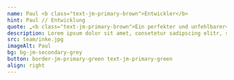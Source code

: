 ```yaml
---
name: Paul <b class="text-jm-primary-brown">Entwickler</b>
hint: Paul // Entwicklung
quote: „<b class="text-jm-primary-brown">Ein perfekter und unfehlbarer</b> Ingenieur ist jemand, der auf dem Weg zu einer großen <b>Katastrophe</b> kleine <b>Fehler</b> vermeidet.“
description: Lorem ipsum dolor sit amet, consetetur sadipscing elitr, sed diam nonumy eirmod tempor invidunt ut labore et dolore magna aliquyam erat, sed diam voluptua.Lorem ipsum dolor sit amet, consetetur sadipscing elitr, sed diam nonumy eirmod tempor invidunt ut labore et dolore magna aliquyam erat, sed diam voluptua.<br><br>Lorem ipsum dolor sit amet, consetetur sadipscing elitr, sed diam nonumy eirmod tempor invidunt ut labore et dolore magna aliquyam erat, sed diam voluptua.
src: team/inke.jpg
imageAlt: Paul
bg: bg-jm-secondary-grey
button: border-jm-primary-green text-jm-primary-green
align: right
---
```

